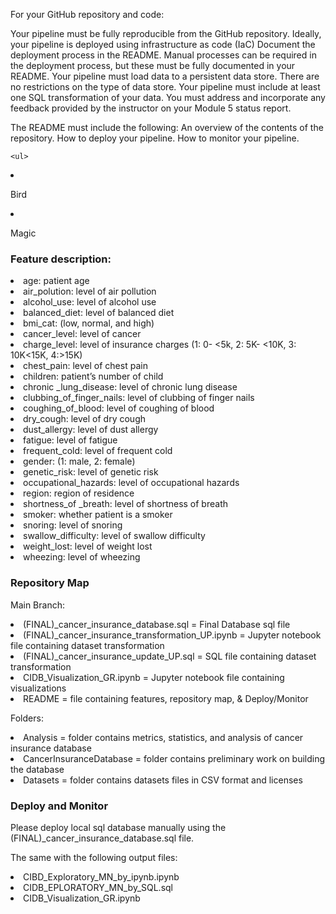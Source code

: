 For your GitHub repository and code:

Your pipeline must be fully reproducible from the GitHub repository.
    Ideally, your pipeline is deployed using infrastructure as code (IaC)
    Document the deployment process in the README.
    Manual processes can be required in the deployment process, but these must be fully documented in your README.
Your pipeline must load data to a persistent data store.
    There are no restrictions on the type of data store.
    Your pipeline must include at least one SQL transformation of your data.
You must address and incorporate any feedback provided by the instructor on your Module 5 status report.

The README must include the following:
    An overview of the contents of the repository.
    How to deploy your pipeline.
    How to monitor your pipeline.
    
    
    <ul>
<li><p>Bird</p></li>
<li><p>Magic</p></li>
</ul>
    
### Feature description:

<li>age: patient age		
<li>air_polution: level of air pollution	
<li>alcohol_use: level of alcohol use	
<li>balanced_diet: level of balanced diet
<li>bmi_cat: (low, normal, and high)	
<li>cancer_level: level of cancer	
<li>charge_level: level of insurance charges (1: 0- <5k, 2: 5K- <10K, 3: 10K<15K, 4:>15K)
<li>chest_pain: level of chest pain	
<li>children: patient’s number of child	
<li>chronic _lung_disease: level of chronic lung disease
<li>clubbing_of_finger_nails: level of clubbing of finger nails
<li>coughing_of_blood: level of coughing of blood
<li>dry_cough: level of dry cough
<li>dust_allergy: level of dust allergy	
<li>fatigue: level of fatigue		
<li>frequent_cold: level of frequent cold
<li>gender: (1: male, 2: female)	
<li>genetic_risk: level of genetic risk
<li>occupational_hazards: level of occupational hazards
<li>region: region of residence	
<li>shortness_of _breath: level of shortness of breath
<li>smoker: whether patient is a smoker	
<li>snoring: level of snoring	
<li>swallow_difficulty: level of swallow difficulty
<li>weight_lost: level of weight lost
<li>wheezing: level of wheezing	




### Repository Map 

Main Branch:
<li>(FINAL)_cancer_insurance_database.sql = Final Database sql file
<li>(FINAL)_cancer_insurance_transformation_UP.ipynb = Jupyter notebook file containing dataset transformation
<li>(FINAL)_cancer_insurance_update_UP.sql = SQL file containing dataset transformation
<li>CIDB_Visualization_GR.ipynb = Jupyter notebook file containing visualizations
<li>README = file containing features, repository map, & Deploy/Monitor

Folders:
<li>Analysis = folder contains metrics, statistics, and analysis of cancer insurance database
<li>CancerInsuranceDatabase = folder contains preliminary work on building the database
<li>Datasets = folder contains datasets files in CSV format and licenses





### Deploy and Monitor

<p>Please deploy local sql database manually using the (FINAL)_cancer_insurance_database.sql file. 
<p>The same with the following output files:
    <li>CIBD_Exploratory_MN_by_ipynb.ipynb
    <li>CIDB_EPLORATORY_MN_by_SQL.sql
    <li>CIDB_Visualization_GR.ipynb







